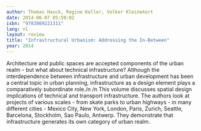 ```yaml
---
author: Thomas Hauck, Regine Keller, Volker Kleinekort
date: 2014-06-07 05:59:02
isbn: "9783869221311"
lang: nl
layout: review
title: "Infrastructural Urbanism: Addressing the In-Between"
year: 2014
---
```


Architecture and public spaces are accepted components of the urban realm - but what about technical infrastructure? Although the interdependence between infrastructure and urban development has been a central topic in urban planning, infrastructure as a design element plays a comparatively subordinate role./n /n This volume discusses spatial design implications of technical and transport infrastructure. The authors look at projects of various scales - from skate parks to urban highways - in many different cities - Mexico City, New York, London, Paris, Zurich, Seattle, Barcelona, Stockholm, Sao Paulo, Antwerp. They demonstrate that infrastructure generates its own category of urban realm.
